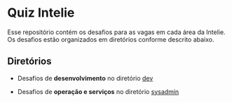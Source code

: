 # Quiz Intelie

Esse repositório contém os desafios para as vagas em cada área da Intelie. Os desafios estão organizados em diretórios conforme descrito abaixo.

## Diretórios

* Desafios de **desenvolvimento** no diretório [dev](https://github.com/intelie/quiz/tree/master/dev)

* Desafios de **operação e serviços** no diretório [sysadmin](https://github.com/intelie/quiz/tree/master/sysadmin)
